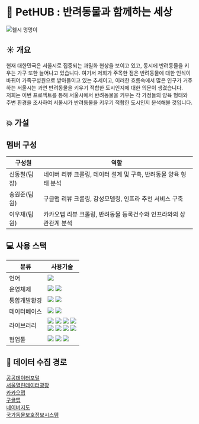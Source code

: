 # 🐶 PetHUB : 반려동물과 함께하는 세상
![웰시 멍멍이](https://github.com/user-attachments/assets/f4a11148-2211-40ca-b964-f792453e16c6)

## ☀️ 개요 
현재 대한민국은 서울시로 집중되는 과밀화 현상을 보이고 있고, 동시에 반려동물을 키우는 가구 또한 늘어나고 있습니다. 여기서 저희가 주목한 점은 반려동물에 대한 인식이 바뀌어 가족구성원으로 받아들이고 있는 추세이고, 이러한 흐름속에서 많은 인구가 거주하는 서울시는 과연 반려동물을 키우기 적합한 도시인지에 대한 의문이 생겼습니다.   
저희는 이번 프로젝트를 통해 서울시에서 반려동물을 키우는 각 가정들의 양육 형태와 주변 환경을 조사하여 서울시가 반려동물을 키우기 적합한 도시인지 분석해볼 것입니다.

## 💥 가설


## 멤버 구성
|구성원|역할|
|------|---|
|신동철(팀장)|네이버 리뷰 크롤링, 데이터 설계 및 구축, 반려동물 양육 형태 분석|
|송원준(팀원)|구글맵 리뷰 크롤링, 감성모델링, 인프라 추천 서비스 구축|
|이우재(팀원)|카카오맵 리뷰 크롤링, 반려동물 등록건수와 인프라와의 상관관계 분석|

## 💻 사용 스택
|분류|사용기술|
|------|---|
|언어|<img src="https://img.shields.io/badge/python-3776AB?style=for-the-badge&logo=python&logoColor=white">|
|운영체제|<img src="https://img.shields.io/badge/linux-FCC624?style=for-the-badge&logo=linux&logoColor=black"> <img src="https://img.shields.io/badge/ubuntu-E95420?style=for-the-badge&logo=ubuntu&logoColor=white">|
|통합개발환경|<img src="https://img.shields.io/badge/vscode-147EFB?style=for-the-badge&logo=xcode&logoColor=white"> <img src="https://img.shields.io/badge/jupyter-F37626?style=for-the-badge&logo=jupyter&logoColor=white">|
|데이터베이스|<img src="https://img.shields.io/badge/AWS RDS-527FFF?style=for-the-badge&logo=amazonwebservices&logoColor=white"> <img src="https://img.shields.io/badge/mysql-4479A1?style=for-the-badge&logo=mysql&logoColor=white">|
|라이브러리|<img src="https://img.shields.io/badge/Selenium-43B02A?style=for-the-badge&logo=selenium&logoColor=white"> <img src="https://img.shields.io/badge/Pandas-150458?style=for-the-badge&logo=pandas&logoColor=white"> <img src="https://img.shields.io/badge/Matplotlib-11557c?style=for-the-badge&logo=matplotlib&logoColor=white"> <img src="https://img.shields.io/badge/tensorflow-FF6F00?style=for-the-badge&logo=tensorflow&logoColor=white"> <br><img src="https://img.shields.io/badge/Seaborn-444876?style=for-the-badge&logo=seaborn&logoColor=white"> <img src="https://img.shields.io/badge/pytorch-EE4C2C?style=for-the-badge&logo=pytorch&logoColor=white"> <img src="https://img.shields.io/badge/numpy-013243?style=for-the-badge&logo=numpy&logoColor=white"> <img src="https://img.shields.io/badge/googlemaps-4285F4?style=for-the-badge&logo=googlemaps&logoColor=white">|
|협업툴|<img src="https://img.shields.io/badge/Confluence-172B4D?style=for-the-badge&logo=confluence&logoColor=white"> <img src="https://img.shields.io/badge/Jira-0052CC?style=for-the-badge&logo=jira&logoColor=white"> <img src="https://img.shields.io/badge/Slack-4A154B?style=for-the-badge&logo=slack&logoColor=white">|
## 🔗 데이터 수집 경로
[공공데이터포털](https://www.data.go.kr)   
[서울열린데이터광장](https://data.seoul.go.kr/)   
[카카오맵](https://map.kakao.com/)   
[구글맵](https://www.google.co.kr/maps)   
[네이버지도](https://map.naver.com/)   
[국가동물보호정보시스템](https://www.animal.go.kr/)
